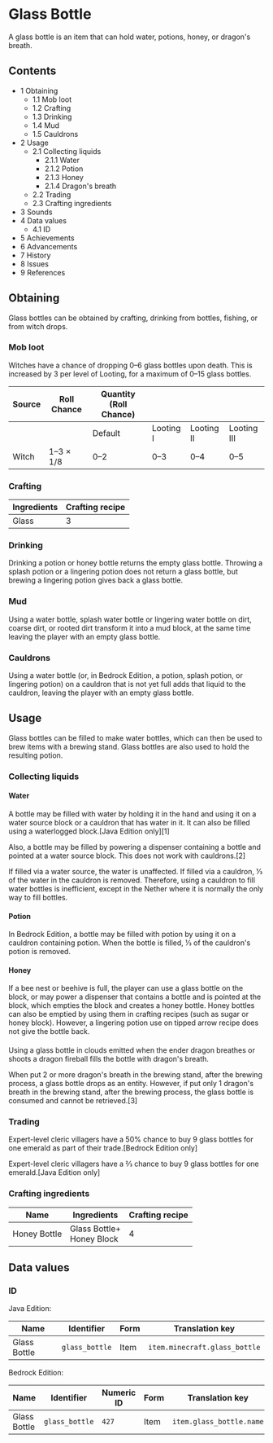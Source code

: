 # Glass Bottle
A glass bottle is an item that can hold water, potions, honey, or dragon's breath.

## Contents
- 1 Obtaining
	- 1.1 Mob loot
	- 1.2 Crafting
	- 1.3 Drinking
	- 1.4 Mud
	- 1.5 Cauldrons
- 2 Usage
	- 2.1 Collecting liquids
		- 2.1.1 Water
		- 2.1.2 Potion
		- 2.1.3 Honey
		- 2.1.4 Dragon's breath
	- 2.2 Trading
	- 2.3 Crafting ingredients
- 3 Sounds
- 4 Data values
	- 4.1 ID
- 5 Achievements
- 6 Advancements
- 7 History
- 8 Issues
- 9 References

## Obtaining
Glass bottles can be obtained by crafting, drinking from bottles, fishing, or from witch drops.

### Mob loot
Witches have a chance of dropping 0–6 glass bottles upon death. This is increased by 3 per level of Looting, for a maximum of 0–15 glass bottles.

| Source | Roll Chance | Quantity (Roll Chance) |           |            |             |
|--------|-------------|------------------------|-----------|------------|-------------|
|        |             | Default                | Looting I | Looting II | Looting III |
| Witch  | 1–3 × 1/8   | 0–2                    | 0–3       | 0–4        | 0–5         |

### Crafting
| Ingredients | Crafting recipe |
|-------------|-----------------|
| Glass       | 3               |

### Drinking
Drinking a potion or honey bottle returns the empty glass bottle. Throwing a splash potion or a lingering potion does not return a glass bottle, but brewing a lingering potion gives back a glass bottle.

### Mud
Using a water bottle, splash water bottle or lingering water bottle on dirt, coarse dirt, or rooted dirt transform it into a mud block, at the same time leaving the player with an empty glass bottle.

### Cauldrons
Using a water bottle (or, in Bedrock Edition, a potion, splash potion, or lingering potion) on a cauldron that is not yet full adds that liquid to the cauldron, leaving the player with an empty glass bottle.

## Usage
Glass bottles can be filled to make water bottles, which can then be used to brew items with a brewing stand. Glass bottles are also used to hold the resulting potion.

### Collecting liquids
#### Water
A bottle may be filled with water by holding it in the hand and using it on a water source block or a cauldron that has water in it. It can also be filled using a waterlogged block.‌[Java Edition  only][1]

Also, a bottle may be filled by powering a dispenser containing a bottle and pointed at a water source block. This does not work with cauldrons.[2]

If filled via a water source, the water is unaffected. If filled via a cauldron, 1⁄3 of the water in the cauldron is removed. Therefore, using a cauldron to fill water bottles is inefficient, except in the Nether where it is normally the only way to fill bottles.

#### Potion
In Bedrock Edition, a bottle may be filled with potion by using it on a cauldron containing potion. When the bottle is filled, 1⁄3 of the cauldron's potion is removed.

#### Honey
If a bee nest or beehive is full, the player can use a glass bottle on the block, or may power a dispenser that contains a bottle and is pointed at the block, which empties the block and creates a honey bottle. Honey bottles can also be emptied by using them in crafting recipes (such as sugar or honey block). However, a lingering potion use on tipped arrow recipe does not give the bottle back.

#### 
Using a glass bottle in clouds emitted when the ender dragon breathes or shoots a dragon fireball fills the bottle with dragon's breath.

When put 2 or more dragon's breath in the brewing stand, after the brewing process, a glass bottle drops as an entity. However, if put only 1 dragon's breath in the brewing stand, after the brewing process, the glass bottle is consumed and cannot be retrieved.[3]

### Trading
Expert-level cleric villagers have a 50% chance to buy 9 glass bottles for one emerald as part of their trade.‌[Bedrock Edition  only]

Expert-level cleric villagers have a 2⁄3 chance to buy 9 glass bottles for one emerald.‌[Java Edition  only]

### Crafting ingredients
| Name         | Ingredients                   | Crafting recipe |
|--------------|-------------------------------|-----------------|
| Honey Bottle | Glass Bottle+<br/>Honey Block | 4               |

## Data values
### ID
Java Edition:

| Name         | Identifier     | Form | Translation key               |
|--------------|----------------|------|-------------------------------|
| Glass Bottle | `glass_bottle` | Item | `item.minecraft.glass_bottle` |

Bedrock Edition:

| Name         | Identifier     | Numeric ID | Form | Translation key          |
|--------------|----------------|------------|------|--------------------------|
| Glass Bottle | `glass_bottle` | `427`      | Item | `item.glass_bottle.name` |

